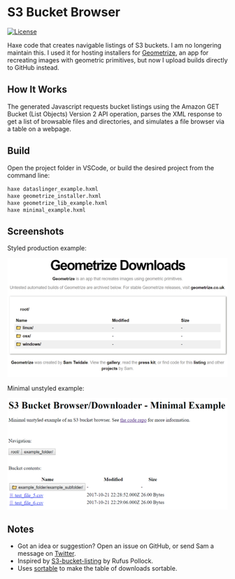 # S3 Bucket Browser

[![License](https://img.shields.io/:license-mit-blue.svg?style=flat-square)](https://github.com/Tw1ddle/geometrize-s3-bucket-downloader/blob/master/LICENSE)

Haxe code that creates navigable listings of S3 buckets. I am no longering maintain this. I used it for hosting installers for [Geometrize](https://www.geometrize.co.uk/), an app for recreating images with geometric primitives, but now I upload builds directly to GitHub instead.

## How It Works
The generated Javascript requests bucket listings using the Amazon GET Bucket (List Objects) Version 2 API operation, parses the XML response to get a list of browsable files and directories, and simulates a file browser via a table on a webpage.

## Build
Open the project folder in VSCode, or build the desired project from the command line:

```
haxe dataslinger_example.hxml
haxe geometrize_installer.hxml
haxe geometrize_lib_example.hxml
haxe minimal_example.hxml
```

## Screenshots

Styled production example:

![Styled S3 downloader example for Geometrize](https://github.com/Tw1ddle/geometrize-s3-bucket-downloader/blob/master/screenshots/s3_downloader_styled_for_geometrize.png?raw=true "Styled S3 downloader example for Geometrize")

Minimal unstyled example:

![Minimal unstyled S3 downloader example](https://github.com/Tw1ddle/geometrize-s3-bucket-downloader/blob/master/screenshots/s3_downloader_unstyled.png?raw=true "Minimal unstyled S3 downloader example")

## Notes
 * Got an idea or suggestion? Open an issue on GitHub, or send Sam a message on [Twitter](https://twitter.com/Sam_Twidale).
 * Inspired by [S3-bucket-listing](https://github.com/rufuspollock/s3-bucket-listing) by Rufus Pollock.
 * Uses [sortable](https://github.com/HubSpot/sortable) to make the table of downloads sortable.
